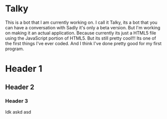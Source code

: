 # Talky
This is a bot that I am currently working on. 
I call it Talky, its a bot that you can have a conversation with
Sadly it's only a beta version.
But I'm working on making it an actual application. 
Because currently its just a HTML5 file using the JavaScript portion of HTML5.
But its still pretty cool!!! Its one of the first things I've ever coded.
And I think I've done pretty good for my first program.

# Header 1
## Header 2
### Header 3

Idk
askd
asd
